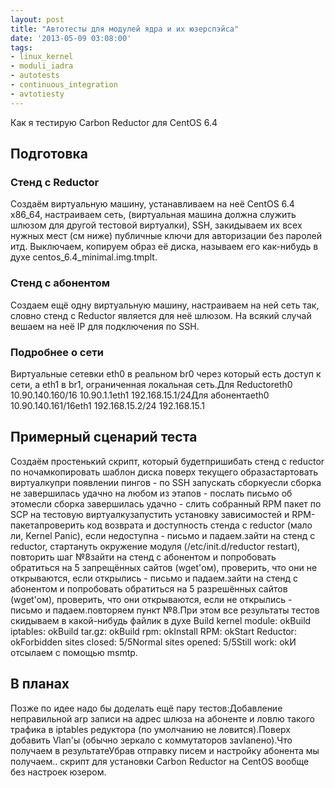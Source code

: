```yaml
---
layout: post
title: "Автотесты для модулей ядра и их юзерспэйса"
date: '2013-05-09 03:08:00'
tags:
- linux_kernel
- moduli_iadra
- autotests
- continuous_integration
- avtotiesty
---
```


Как я тестирую Carbon Reductor для CentOS 6.4

## Подготовка

### Стенд с Reductor
Создаём виртуальную машину, устанавливаем на неё CentOS 6.4 x86_64, настраиваем сеть, (виртуальная машина должна служить шлюзом для другой тестовой виртуалки), SSH, закидываем их всех нужных мест (см ниже) публичные ключи для авторизации без паролей итд. Выключаем, копируем образ её диска, называем его как-нибудь в духе centos_6.4_minimal.img.tmplt.

### Стенд с абонентом
Создаем ещё одну виртуальную машину, настраиваем на ней сеть так, словно стенд с Reductor является для неё шлюзом. На всякий случай вешаем на неё IP для подключения по SSH.

### Подробнее о сети
Виртуальные сетевки eth0 в реальном br0 через который есть доступ к сети, а eth1 в br1, ограниченная локальная сеть.Для Reductoreth0 10.90.140.160/16 10.90.1.1eth1 192.168.15.1/24Для абонентаeth0 10.90.140.161/16eth1 192.168.15.2/24 192.168.15.1

## Примерный сценарий теста
Создаём простенький скрипт, который будетпришибать стенд с reductor по ночамкопировать шаблон диска поверх текущего образастартовать виртуалкупри появлении пингов - по SSH запускать сборкуесли сборка не завершилась удачно на любом из этапов - послать письмо об этомесли сборка завершилась удачно - слить собранный RPM пакет по SCP на тестовую виртуалкузапустить установку зависимостей и RPM-пакетапроверить код возврата и доступность стенда с reductor (мало ли, Kernel Panic), если недоступна - письмо и падаем.зайти на стенд с reductor, стартануть окружение модуля (/etc/init.d/reductor restart), повторить шаг №8зайти на стенд с абонентом и попробовать обратиться на 5 запрещённых сайтов (wget'ом), проверить, что они не открываются, если открылись - письмо и падаем.зайти на стенд с абонентом и попробовать обратиться на 5 разрешённых сайтов (wget'ом), проверить, что они открываются, если не открылись - письмо и падаем.повторяем пункт №8.При этом все результаты тестов скидываем в какой-нибудь файлик в духе Build kernel module: okBuild iptables: okBuild tar.gz: okBuild rpm: okInstall RPM: okStart Reductor: okForbidden sites closed: 5/5Normal sites opened: 5/5Still work: okИ отсылаем с помощью msmtp.

## В планах
Позже по идее надо бы доделать ещё пару тестов:Добавление неправильной arp записи на адрес шлюза на абоненте и ловлю такого трафика в iptables редуктора (по умолчанию не ловится).Поверх добавить Vlan'ы (обычно зеркало с коммутаторов заvlanено).Что получаем в результатеУбрав отправку писем и настройку абонента мы получаем.. скрипт для установки Carbon Reductor на CentOS вообще без настроек юзером.
